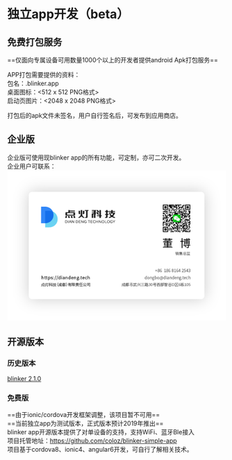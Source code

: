 # 独立app开发（beta）

## 免费打包服务
==仅面向专属设备可用数量1000个以上的开发者提供android Apk打包服务==   

APP打包需要提供的资料：  
包名：<xxx>.blinker.app  
桌面图标：<512 x 512  PNG格式>  
启动页图片：<2048 x 2048  PNG格式>  

打包后的apk文件未签名，用户自行签名后，可发布到应用商店。 


## 企业版  
企业版可使用现blinker app的所有功能，可定制，亦可二次开发。  
企业用户可联系：  
![](assets/099/dongbo.png)  


## 开源版本  

### 历史版本
[blinker 2.1.0](https://github.com/coloz/blinker-app)  

### 免费版  
==由于ionic/cordova开发框架调整，该项目暂不可用==  
==当前独立app为测试版本，正式版本预计2019年推出==  
blinker app开源版本提供了对单设备的支持，支持WiFi、蓝牙Ble接入  
项目托管地址：https://github.com/coloz/blinker-simple-app  
项目基于cordova8、ionic4、angular6开发，可自行了解相关技术。  
